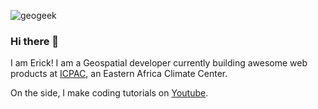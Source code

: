 ![geogeek](https://res.cloudinary.com/otenyo/image/upload/v1596048344/banners/Header.jpg)


### Hi there 👋

I am Erick! I am a Geospatial developer currently building awesome web products at [ICPAC](https://www.icpac.net), an Eastern Africa Climate Center.

On the side, I make coding tutorials on [Youtube](https://www.youtube.com/channel/UCWT8kn-hFs3inFNWObTOQtw).
